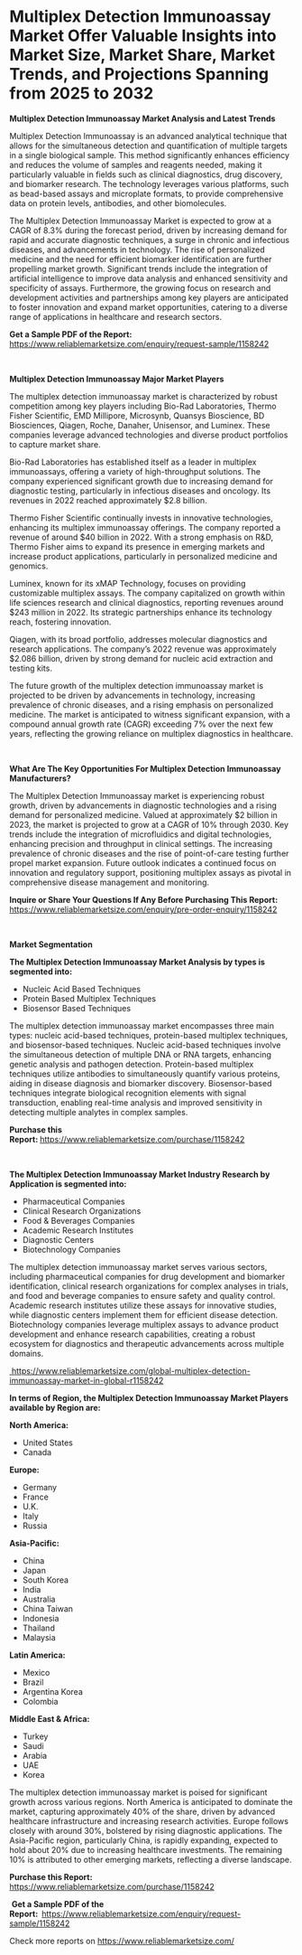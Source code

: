 <p><h1>Multiplex Detection Immunoassay Market Offer Valuable Insights into Market Size, Market Share, Market Trends, and Projections Spanning from 2025 to 2032</h1></p><p><strong>Multiplex Detection Immunoassay Market Analysis and Latest Trends</strong></p>
<p><p>Multiplex Detection Immunoassay is an advanced analytical technique that allows for the simultaneous detection and quantification of multiple targets in a single biological sample. This method significantly enhances efficiency and reduces the volume of samples and reagents needed, making it particularly valuable in fields such as clinical diagnostics, drug discovery, and biomarker research. The technology leverages various platforms, such as bead-based assays and microplate formats, to provide comprehensive data on protein levels, antibodies, and other biomolecules.</p><p>The Multiplex Detection Immunoassay Market is expected to grow at a CAGR of 8.3% during the forecast period, driven by increasing demand for rapid and accurate diagnostic techniques, a surge in chronic and infectious diseases, and advancements in technology. The rise of personalized medicine and the need for efficient biomarker identification are further propelling market growth. Significant trends include the integration of artificial intelligence to improve data analysis and enhanced sensitivity and specificity of assays. Furthermore, the growing focus on research and development activities and partnerships among key players are anticipated to foster innovation and expand market opportunities, catering to a diverse range of applications in healthcare and research sectors.</p></p>
<p><strong>Get a Sample PDF of the Report:&nbsp;</strong> <a href="https://www.reliablemarketsize.com/enquiry/request-sample/1158242?utm_campaign=3197&utm_medium=2&utm_source=Github&utm_content=ia&utm_term=21032025&utm_id=multiplex-detection-immunoassay">https://www.reliablemarketsize.com/enquiry/request-sample/1158242</a></p>
<p>&nbsp;</p>
<p><strong>Multiplex Detection Immunoassay Major Market Players</strong></p>
<p><p>The multiplex detection immunoassay market is characterized by robust competition among key players including Bio-Rad Laboratories, Thermo Fisher Scientific, EMD Millipore, Microsynb, Quansys Bioscience, BD Biosciences, Qiagen, Roche, Danaher, Unisensor, and Luminex. These companies leverage advanced technologies and diverse product portfolios to capture market share.</p><p>Bio-Rad Laboratories has established itself as a leader in multiplex immunoassays, offering a variety of high-throughput solutions. The company experienced significant growth due to increasing demand for diagnostic testing, particularly in infectious diseases and oncology. Its revenues in 2022 reached approximately $2.8 billion.</p><p>Thermo Fisher Scientific continually invests in innovative technologies, enhancing its multiplex immunoassay offerings. The company reported a revenue of around $40 billion in 2022. With a strong emphasis on R&D, Thermo Fisher aims to expand its presence in emerging markets and increase product applications, particularly in personalized medicine and genomics.</p><p>Luminex, known for its xMAP Technology, focuses on providing customizable multiplex assays. The company capitalized on growth within life sciences research and clinical diagnostics, reporting revenues around $243 million in 2022. Its strategic partnerships enhance its technology reach, fostering innovation.</p><p>Qiagen, with its broad portfolio, addresses molecular diagnostics and research applications. The company’s 2022 revenue was approximately $2.086 billion, driven by strong demand for nucleic acid extraction and testing kits.</p><p>The future growth of the multiplex detection immunoassay market is projected to be driven by advancements in technology, increasing prevalence of chronic diseases, and a rising emphasis on personalized medicine. The market is anticipated to witness significant expansion, with a compound annual growth rate (CAGR) exceeding 7% over the next few years, reflecting the growing reliance on multiplex diagnostics in healthcare.</p></p>
<p>&nbsp;</p>
<p><strong>What Are The Key Opportunities For Multiplex Detection Immunoassay Manufacturers?</strong></p>
<p><p>The Multiplex Detection Immunoassay market is experiencing robust growth, driven by advancements in diagnostic technologies and a rising demand for personalized medicine. Valued at approximately $2 billion in 2023, the market is projected to grow at a CAGR of 10% through 2030. Key trends include the integration of microfluidics and digital technologies, enhancing precision and throughput in clinical settings. The increasing prevalence of chronic diseases and the rise of point-of-care testing further propel market expansion. Future outlook indicates a continued focus on innovation and regulatory support, positioning multiplex assays as pivotal in comprehensive disease management and monitoring.</p></p>
<p><strong>Inquire or Share Your Questions If Any Before Purchasing This Report:</strong> <a href="https://www.reliablemarketsize.com/enquiry/pre-order-enquiry/1158242?utm_campaign=3197&utm_medium=2&utm_source=Github&utm_content=ia&utm_term=21032025&utm_id=multiplex-detection-immunoassay">https://www.reliablemarketsize.com/enquiry/pre-order-enquiry/1158242</a></p>
<p>&nbsp;</p>
<p><strong>Market Segmentation</strong></p>
<p><strong>The Multiplex Detection Immunoassay Market Analysis by types is segmented into:</strong></p>
<p><ul><li>Nucleic Acid Based Techniques</li><li>Protein Based Multiplex Techniques</li><li>Biosensor Based Techniques</li></ul></p>
<p><p>The multiplex detection immunoassay market encompasses three main types: nucleic acid-based techniques, protein-based multiplex techniques, and biosensor-based techniques. Nucleic acid-based techniques involve the simultaneous detection of multiple DNA or RNA targets, enhancing genetic analysis and pathogen detection. Protein-based multiplex techniques utilize antibodies to simultaneously quantify various proteins, aiding in disease diagnosis and biomarker discovery. Biosensor-based techniques integrate biological recognition elements with signal transduction, enabling real-time analysis and improved sensitivity in detecting multiple analytes in complex samples.</p></p>
<p><strong>Purchase this Report:&nbsp;</strong><a href="https://www.reliablemarketsize.com/purchase/1158242?utm_campaign=3197&utm_medium=2&utm_source=Github&utm_content=ia&utm_term=21032025&utm_id=multiplex-detection-immunoassay">https://www.reliablemarketsize.com/purchase/1158242</a></p>
<p>&nbsp;</p>
<p><strong>The Multiplex Detection Immunoassay Market Industry Research by Application is segmented into:</strong></p>
<p><ul><li>Pharmaceutical Companies</li><li>Clinical Research Organizations</li><li>Food & Beverages Companies</li><li>Academic Research Institutes</li><li>Diagnostic Centers</li><li>Biotechnology Companies</li></ul></p>
<p><p>The multiplex detection immunoassay market serves various sectors, including pharmaceutical companies for drug development and biomarker identification, clinical research organizations for complex analyses in trials, and food and beverage companies to ensure safety and quality control. Academic research institutes utilize these assays for innovative studies, while diagnostic centers implement them for efficient disease detection. Biotechnology companies leverage multiplex assays to advance product development and enhance research capabilities, creating a robust ecosystem for diagnostics and therapeutic advancements across multiple domains.</p></p>
<p><a href="https://www.reliablemarketsize.com/global-multiplex-detection-immunoassay-market-in-global-r1158242?utm_campaign=3197&utm_medium=2&utm_source=Github&utm_content=ia&utm_term=21032025&utm_id=multiplex-detection-immunoassay">&nbsp;https://www.reliablemarketsize.com/global-multiplex-detection-immunoassay-market-in-global-r1158242</a></p>
<p><strong>In terms of Region, the Multiplex Detection Immunoassay Market Players available by Region are:</strong></p>
<p>
    <p> <strong> North America: </strong>
        <ul>
            <li>United States</li>
            <li>Canada</li>
        </ul>
        </p> 
    <p> <strong> Europe: </strong>
        <ul>
            <li>Germany</li>
            <li>France</li>
            <li>U.K.</li>
            <li>Italy</li>
            <li>Russia</li>
        </ul>
        </p> 
    <p> <strong> Asia-Pacific: </strong>
        <ul>
            <li>China</li>
            <li>Japan</li>
            <li>South Korea</li>
            <li>India</li>
            <li>Australia</li>
            <li>China Taiwan</li>
            <li>Indonesia</li>
            <li>Thailand</li>
            <li>Malaysia</li>
        </ul>
        </p> 
    <p> <strong> Latin America: </strong>
        <ul>
            <li>Mexico</li>
            <li>Brazil</li>
            <li>Argentina Korea</li>
            <li>Colombia</li>
        </ul>
        </p> 
    <p> <strong> Middle East & Africa: </strong>
        <ul>
            <li>Turkey</li>
            <li>Saudi</li>
            <li>Arabia</li>
            <li>UAE</li>
            <li>Korea</li>
        </ul>
    </p>
    </p>
<p><p>The multiplex detection immunoassay market is poised for significant growth across various regions. North America is anticipated to dominate the market, capturing approximately 40% of the share, driven by advanced healthcare infrastructure and increasing research activities. Europe follows closely with around 30%, bolstered by rising diagnostic applications. The Asia-Pacific region, particularly China, is rapidly expanding, expected to hold about 20% due to increasing healthcare investments. The remaining 10% is attributed to other emerging markets, reflecting a diverse landscape.</p></p>
<p><strong>Purchase this Report: </strong><a href="https://www.reliablemarketsize.com/purchase/1158242?utm_campaign=3197&utm_medium=2&utm_source=Github&utm_content=ia&utm_term=21032025&utm_id=multiplex-detection-immunoassay">https://www.reliablemarketsize.com/purchase/1158242</a></p>
<p>&nbsp;<strong>Get a Sample PDF of the Report:&nbsp;&nbsp;</strong><a href="https://www.reliablemarketsize.com/enquiry/request-sample/1158242?utm_campaign=3197&utm_medium=2&utm_source=Github&utm_content=ia&utm_term=21032025&utm_id=multiplex-detection-immunoassay">https://www.reliablemarketsize.com/enquiry/request-sample/1158242</a></p>
<p><strong></strong></p>
<p>Check more reports on <a href="https://www.reliablemarketsize.com/?utm_campaign=3197&utm_medium=2&utm_source=Github&utm_content=ia&utm_term=21032025&utm_id=multiplex-detection-immunoassay">https://www.reliablemarketsize.com/</a></p>